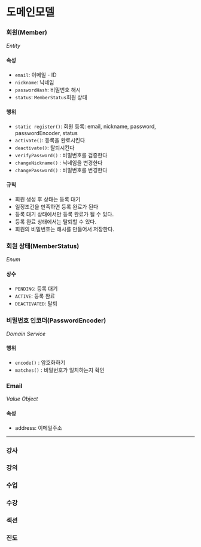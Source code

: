 # 도메인모델

### 회원(Member)
_Entity_
#### 속성
- `email`: 이메일 - ID
- `nickname`: 닉네임
- `passwordHash`: 비밀번호 해시
- `status`: `MemberStatus`회원 상태
#### 행위
- `static register()`: 회원 등록: email, nickname, password, passwordEncoder, status
- `activate()`: 등록을 완료시킨다
- `deactivate()`: 탈퇴시킨다
- `verifyPassword()` : 비밀번호를 검증한다
- `changeNickname()` : 닉네임을 변경한다
- `changePassword()` : 비밀번호를 변경한다
#### 규칙
- 회원 생성 후 상태는 등록 대기
- 일정조건을 만족하면 등록 완료가 된다
- 등록 대기 상태에서만 등록 완료가 될 수 있다.
- 등록 완료 상태에서는 탈퇴할 수 있다.
- 회원의 비밀번호는 해시를 만들어서 저장한다.

### 회원 상태(MemberStatus)
_Enum_
#### 상수
- `PENDING`: 등록 대기
- `ACTIVE`: 등록 완료
- `DEACTIVATED`: 탈퇴 

### 비밀번호 인코더(PasswordEncoder)
_Domain Service_
#### 행위
- `encode()` : 암호화하기
- `matches()` : 비밀번호가 일치하는지 확인

### Email
_Value Object_
#### 속성
- address: 이메일주소
---

### 강사
### 강의
### 수업
### 수강
### 섹션
### 진도